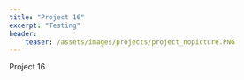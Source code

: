 ```yaml
---
title: "Project 16"
excerpt: "Testing"
header:
    teaser: /assets/images/projects/project_nopicture.PNG
---
```


Project 16